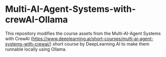 # Multi-AI-Agent-Systems-with-crewAI-Ollama


This repository modifies the course assets from the Multi-AI-Agent Systems with CrewAI (https://www.deeplearning.ai/short-courses/multi-ai-agent-systems-with-crewai/) short course by DeepLearning.AI to make them runnable locally using Ollama.